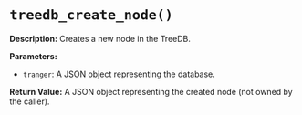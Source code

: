 # `treedb_create_node()`

**Description:**
Creates a new node in the TreeDB.

**Parameters:**
- `tranger`: A JSON object representing the database.

**Return Value:**
A JSON object representing the created node (not owned by the caller).
